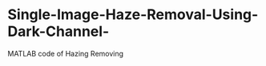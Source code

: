 Single-Image-Haze-Removal-Using-Dark-Channel-
=============================================
MATLAB code of <Single Image Haze Removal Using Dark Channel>
Hazing Removing

